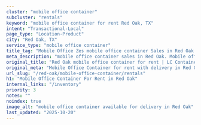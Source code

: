 ```yaml
---
cluster: "mobile office container"
subcluster: "rentals"
keyword: "mobile office container for rent Red Oak, TX"
intent: "Transactional-Local"
page_type: "Location-Product"
city: "Red Oak, TX"
service_type: "mobile office container"
title_tag: "Mobile Office Zes mobile office container Sales in Red Oak | LC Container"
meta_description: "mobile office container sales in Red Oak. Mobile office containers for workspace solutions. Fast delivery, competitive pricing. Serving mobile office container area. Quote ID: 3RC. Call (214) 524-4168 for your free quote today."
original_title: "Red Oak mobile office container for rent | LC Container"
original_meta: "Mobile Office Container for rent with delivery in Red Oak, TX. LC Container — local Since 2003. Get pricing today."
url_slug: "/red-oak/mobile-office-container/rentals"
h1: "Mobile Office Container For Rent in Red Oak"
internal_links: "/inventory"
priority: 3
notes: ""
noindex: true
image_alt: "mobile office container available for delivery in Red Oak"
last_updated: "2025-10-20"
---
```


<!-- TODO: Add unique city/inventory copy, images, and internal links here. -->
